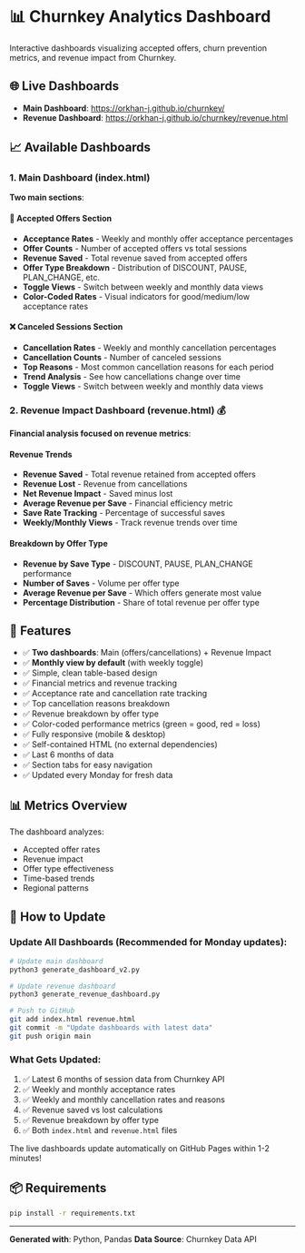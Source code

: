 # 📊 Churnkey Analytics Dashboard

Interactive dashboards visualizing accepted offers, churn prevention metrics, and revenue impact from Churnkey.

## 🌐 Live Dashboards

- **Main Dashboard**: https://orkhan-j.github.io/churnkey/
- **Revenue Dashboard**: https://orkhan-j.github.io/churnkey/revenue.html

## 📈 Available Dashboards

### 1. Main Dashboard (index.html)

**Two main sections**:

#### 🎯 Accepted Offers Section
- **Acceptance Rates** - Weekly and monthly offer acceptance percentages
- **Offer Counts** - Number of accepted offers vs total sessions
- **Revenue Saved** - Total revenue saved from accepted offers
- **Offer Type Breakdown** - Distribution of DISCOUNT, PAUSE, PLAN_CHANGE, etc.
- **Toggle Views** - Switch between weekly and monthly data views
- **Color-Coded Rates** - Visual indicators for good/medium/low acceptance rates

#### ❌ Canceled Sessions Section
- **Cancellation Rates** - Weekly and monthly cancellation percentages
- **Cancellation Counts** - Number of canceled sessions
- **Top Reasons** - Most common cancellation reasons for each period
- **Trend Analysis** - See how cancellations change over time
- **Toggle Views** - Switch between weekly and monthly data views

### 2. Revenue Impact Dashboard (revenue.html) 💰

**Financial analysis focused on revenue metrics**:

#### Revenue Trends
- **Revenue Saved** - Total revenue retained from accepted offers
- **Revenue Lost** - Revenue from cancellations
- **Net Revenue Impact** - Saved minus lost
- **Average Revenue per Save** - Financial efficiency metric
- **Save Rate Tracking** - Percentage of successful saves
- **Weekly/Monthly Views** - Track revenue trends over time

#### Breakdown by Offer Type
- **Revenue by Save Type** - DISCOUNT, PAUSE, PLAN_CHANGE performance
- **Number of Saves** - Volume per offer type
- **Average Revenue per Save** - Which offers generate most value
- **Percentage Distribution** - Share of total revenue per offer type

## 🎨 Features

- ✅ **Two dashboards**: Main (offers/cancellations) + Revenue Impact
- ✅ **Monthly view by default** (with weekly toggle)
- ✅ Simple, clean table-based design
- ✅ Financial metrics and revenue tracking
- ✅ Acceptance rate and cancellation rate tracking
- ✅ Top cancellation reasons breakdown
- ✅ Revenue breakdown by offer type
- ✅ Color-coded performance metrics (green = good, red = loss)
- ✅ Fully responsive (mobile & desktop)
- ✅ Self-contained HTML (no external dependencies)
- ✅ Last 6 months of data
- ✅ Section tabs for easy navigation
- ✅ Updated every Monday for fresh data

## 📊 Metrics Overview

The dashboard analyzes:
- Accepted offer rates
- Revenue impact
- Offer type effectiveness
- Time-based trends
- Regional patterns

## 🔄 How to Update

### Update All Dashboards (Recommended for Monday updates):

```bash
# Update main dashboard
python3 generate_dashboard_v2.py

# Update revenue dashboard
python3 generate_revenue_dashboard.py

# Push to GitHub
git add index.html revenue.html
git commit -m "Update dashboards with latest data"
git push origin main
```

### What Gets Updated:
1. ✅ Latest 6 months of session data from Churnkey API
2. ✅ Weekly and monthly acceptance rates
3. ✅ Weekly and monthly cancellation rates and reasons
4. ✅ Revenue saved vs lost calculations
5. ✅ Revenue breakdown by offer type
6. ✅ Both `index.html` and `revenue.html` files

The live dashboards update automatically on GitHub Pages within 1-2 minutes!

## 📦 Requirements

```bash
pip install -r requirements.txt
```

---

**Generated with**: Python, Pandas
**Data Source**: Churnkey Data API
